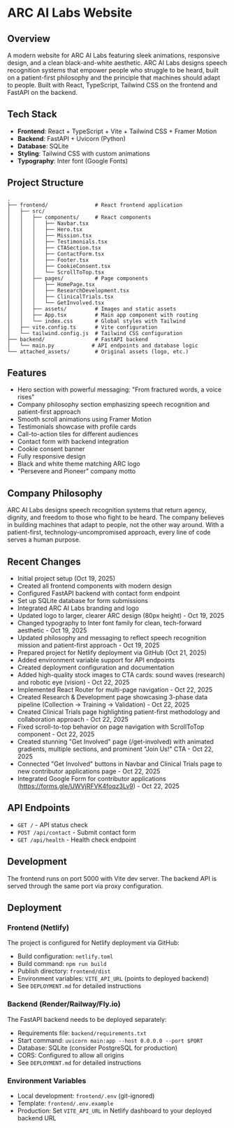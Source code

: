 # ARC AI Labs Website

## Overview
A modern website for ARC AI Labs featuring sleek animations, responsive design, and a clean black-and-white aesthetic. ARC AI Labs designs speech recognition systems that empower people who struggle to be heard, built on a patient-first philosophy and the principle that machines should adapt to people. Built with React, TypeScript, Tailwind CSS on the frontend and FastAPI on the backend.

## Tech Stack
- **Frontend**: React + TypeScript + Vite + Tailwind CSS + Framer Motion
- **Backend**: FastAPI + Uvicorn (Python)
- **Database**: SQLite
- **Styling**: Tailwind CSS with custom animations
- **Typography**: Inter font (Google Fonts)

## Project Structure
```
.
├── frontend/               # React frontend application
│   ├── src/
│   │   ├── components/     # React components
│   │   │   ├── Navbar.tsx
│   │   │   ├── Hero.tsx
│   │   │   ├── Mission.tsx
│   │   │   ├── Testimonials.tsx
│   │   │   ├── CTASection.tsx
│   │   │   ├── ContactForm.tsx
│   │   │   ├── Footer.tsx
│   │   │   ├── CookieConsent.tsx
│   │   │   └── ScrollToTop.tsx
│   │   ├── pages/          # Page components
│   │   │   ├── HomePage.tsx
│   │   │   ├── ResearchDevelopment.tsx
│   │   │   ├── ClinicalTrials.tsx
│   │   │   └── GetInvolved.tsx
│   │   ├── assets/         # Images and static assets
│   │   ├── App.tsx         # Main app component with routing
│   │   └── index.css       # Global styles with Tailwind
│   ├── vite.config.ts      # Vite configuration
│   └── tailwind.config.js  # Tailwind CSS configuration
├── backend/                # FastAPI backend
│   └── main.py            # API endpoints and database logic
└── attached_assets/        # Original assets (logo, etc.)
```

## Features
- Hero section with powerful messaging: "From fractured words, a voice rises"
- Company philosophy section emphasizing speech recognition and patient-first approach
- Smooth scroll animations using Framer Motion
- Testimonials showcase with profile cards
- Call-to-action tiles for different audiences
- Contact form with backend integration
- Cookie consent banner
- Fully responsive design
- Black and white theme matching ARC logo
- "Persevere and Pioneer" company motto

## Company Philosophy
ARC AI Labs designs speech recognition systems that return agency, dignity, and freedom to those who fight to be heard. The company believes in building machines that adapt to people, not the other way around. With a patient-first, technology-uncompromised approach, every line of code serves a human purpose.

## Recent Changes
- Initial project setup (Oct 19, 2025)
- Created all frontend components with modern design
- Configured FastAPI backend with contact form endpoint
- Set up SQLite database for form submissions
- Integrated ARC AI Labs branding and logo
- Updated logo to larger, clearer ARC design (80px height) - Oct 19, 2025
- Changed typography to Inter font family for clean, tech-forward aesthetic - Oct 19, 2025
- Updated philosophy and messaging to reflect speech recognition mission and patient-first approach - Oct 19, 2025
- Prepared project for Netlify deployment via GitHub (Oct 21, 2025)
- Added environment variable support for API endpoints
- Created deployment configuration and documentation
- Added high-quality stock images to CTA cards: sound waves (research) and robotic eye (vision) - Oct 22, 2025
- Implemented React Router for multi-page navigation - Oct 22, 2025
- Created Research & Development page showcasing 3-phase data pipeline (Collection → Training → Validation) - Oct 22, 2025
- Created Clinical Trials page highlighting patient-first methodology and collaboration approach - Oct 22, 2025
- Fixed scroll-to-top behavior on page navigation with ScrollToTop component - Oct 22, 2025
- Created stunning "Get Involved" page (/get-involved) with animated gradients, multiple sections, and prominent "Join Us!" CTA - Oct 22, 2025
- Connected "Get Involved" buttons in Navbar and Clinical Trials page to new contributor applications page - Oct 22, 2025
- Integrated Google Form for contributor applications (https://forms.gle/UWVjRFVK4foqz3Lv9) - Oct 22, 2025

## API Endpoints
- `GET /` - API status check
- `POST /api/contact` - Submit contact form
- `GET /api/health` - Health check endpoint

## Development
The frontend runs on port 5000 with Vite dev server. The backend API is served through the same port via proxy configuration.

## Deployment

### Frontend (Netlify)
The project is configured for Netlify deployment via GitHub:
- Build configuration: `netlify.toml`
- Build command: `npm run build`
- Publish directory: `frontend/dist`
- Environment variables: `VITE_API_URL` (points to deployed backend)
- See `DEPLOYMENT.md` for detailed instructions

### Backend (Render/Railway/Fly.io)
The FastAPI backend needs to be deployed separately:
- Requirements file: `backend/requirements.txt`
- Start command: `uvicorn main:app --host 0.0.0.0 --port $PORT`
- Database: SQLite (consider PostgreSQL for production)
- CORS: Configured to allow all origins
- See `DEPLOYMENT.md` for detailed instructions

### Environment Variables
- Local development: `frontend/.env` (git-ignored)
- Template: `frontend/.env.example`
- Production: Set `VITE_API_URL` in Netlify dashboard to your deployed backend URL
